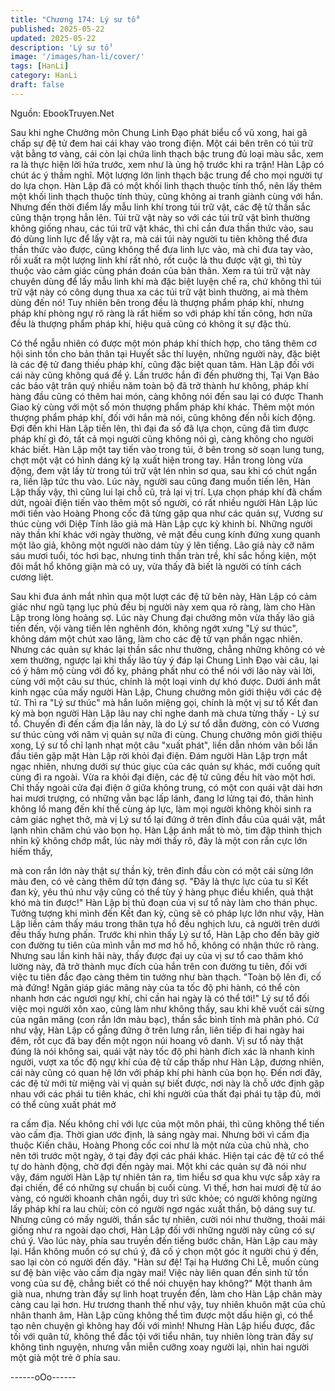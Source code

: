 ```yaml
---
title: "Chương 174: Lý sư tổ"
published: 2025-05-22
updated: 2025-05-22
description: 'Lý sư tổ'
image: '/images/han-li/cover/'
tags: [HanLi]
category: HanLi
draft: false
---
```


Nguồn: EbookTruyen.Net

Sau khi nghe Chưởng môn Chung Linh Đạo phát biểu cổ vũ xong,
hai gã chấp sự đệ tử đem hai cái khay vào trong điện.
Một cái bên trên có túi trữ vật bằng tơ vàng, cái còn lại chứa linh
thạch bậc trung đủ loại màu sắc, xem ra là thực hiện lời hứa
trước, xem như là ủng hộ trước khi ra trận! Hàn Lập có chút ác ý
thầm nghĩ.
Một lượng lớn linh thạch bậc trung để cho mọi người tự do lựa
chọn. Hàn Lập đã có một khối linh thạch thuộc tính thổ, nên lấy
thêm một khối linh thạch thuộc tính thủy, cũng không ai tranh
giành cùng với hắn.
Nhưng đến thời điểm lấy mẫu linh khí trong túi trữ vật, các đệ tử
thần sắc cũng thận trọng hẳn lên.
Túi trữ vật này so với các túi trữ vật bình thường không giống
nhau, các túi trữ vật khác, thì chỉ cần đưa thần thức vào, sau đó
dùng linh lực để lấy vật ra, mà cái túi này người tu tiên không thể
đưa thần thức vào được, cũng không thể đưa linh lực vào, mà chỉ
đưa tay vào, rồi xuất ra một lượng linh khí rất nhỏ, rốt cuộc là thu
được vật gì, thì tùy thuộc vào cảm giác cùng phán đoán của bản
thân.
Xem ra túi trữ vật này chuyên dùng để lấy mẫu linh khí mà đặc
biệt luyện chế ra, chứ không thì túi trữ vật này có công dụng thua
xa các túi trữ vật bình thường, ai mà thèm dùng đến nó!
Tuy nhiên bên trong đều là thượng phẩm pháp khí, nhưng pháp
khí phòng ngự rõ ràng là rất hiếm so với pháp khí tấn công, hơn
nữa đều là thượng phẩm pháp khí, hiệu quả cũng có không ít sự
đặc thù.

Có thể ngẫu nhiên có được một món pháp khí thích hợp, cho tăng
thêm cơ hội sinh tồn cho bản thân tại Huyết sắc thí luyện, những
người này, đặc biệt là các đệ tử đang thiếu pháp khí, cũng đặc
biệt quan tâm.
Hàn Lập đối với cái này cũng không quá để ý.
Lần trước hắn đi đến phường thị, Tại Vạn Bảo các bảo vật trân
quý nhiều năm toàn bộ đã trở thành hư không, pháp khí hàng đầu
cũng có thêm hai món, càng không nói đến sau lại có được
Thanh Giao kỳ cùng với một số món thượng phẩm pháp khí khác.
Thêm một món thượng phẩm pháp khí, đối với hắn mà nói, cũng
không đến nỗi kích động.
Đợi đến khi Hàn Lập tiến lên, thì đại đa số đã lựa chọn, cũng đã
tìm được pháp khí gì đó, tất cả mọi người cũng không nói gì,
càng không cho người khác biết.
Hàn Lập một tay tiến vào trong túi, ở bên trong sờ soạn lung tung,
chợt một vật có hình dáng kỳ lạ xuất hiện trong tay. Hắn trong
lòng vừa động, đem vật lấy từ trong túi trữ vật lén nhìn sơ qua,
sau khi có chút ngẩn ra, liền lập tức thu vào.
Lúc này, người sau cũng đang muốn tiến lên, Hàn Lập thấy vậy,
thì cũng lui lại chỗ cũ, trả lại vị trí.
Lựa chọn pháp khí đã chấm dứt, ngoài điện tiến vào thêm một số
người, có rất nhiều người Hàn Lập lúc mới tiến vào Hoàng Phong
cốc đã từng gặp qua như các quản sự, Vương sư thúc cùng với
Diệp Tính lão giả mà Hàn Lập cực kỳ khinh bỉ.
Những người này thần khí khác với ngày thường, vẻ mặt đều
cung kính đứng xung quanh một lão giả, không một người nào
dám tùy ý lên tiếng.
Lão giả này cỡ năm sáu mươi tuổi, tóc hơi bạc, nhưng tinh thần
tràn trề, khí sắc hồng kiện, một đôi mắt hổ không giận mà có uy,
vừa thấy đã biết là người có tính cách cương liệt.

Sau khi đưa ánh mắt nhìn qua một lượt các đệ tử bên này, Hàn
Lập có cảm giác như ngũ tạng lục phủ đều bị người này xem qua
rõ ràng, làm cho Hàn Lập trong lòng hoảng sợ.
Lúc này Chung đại chưởng môn vừa thấy lão giả tiến đến, vội
vàng tiến lên nghênh đón, không ngớt xưng "Lý sư thúc", không
dám một chút xao lãng, làm cho các đệ tử vạn phần ngạc nhiên.
Nhưng các quản sự khác lại thần sắc như thường, chẳng những
không có vẻ xem thường, ngược lại khi thấy lão tùy ý đáp lại
Chung Linh Đạo vài câu, lại có ý hâm mộ cùng với đố kỵ, phảng
phất như có thể nói với lão này vài lời, cùng với một câu sư thúc,
chính là một loại vinh dự khó được.
Dưới ánh mắt kinh ngạc của mấy người Hàn Lập, Chung chưởng
môn giới thiệu với các đệ tử. Thì ra "Lý sư thúc" mà hắn luôn
miệng gọi, chính là một vị sư tổ Kết đan kỳ mà bọn người Hàn
Lập lâu nay chỉ nghe danh mà chưa từng thấy - Lý sư tổ.
Chuyến đi đến cấm địa lần này, là do Lý sư tổ dẫn đường, còn có
Vương sư thúc cùng với năm vị quản sự nữa đi cùng.
Chung chưởng môn giới thiệu xong, Lý sư tổ chỉ lạnh nhạt một
câu "xuất phát", liền dẫn nhóm vãn bối lần đầu tiên gặp mặt Hàn
Lập rời khỏi đại điện.
Đám người Hàn Lập trợn mắt ngạc nhiên, nhưng dưới sự thúc
giục của các quản sự khác, mới cuống quít cùng đi ra ngoài.
Vừa ra khỏi đại điện, các đệ tử cũng đều hít vào một hơi.
Chỉ thấy ngoài cửa đại điện ở giữa không trung, có một con quái
vật dài hơn hai mươi trượng, có những vằn bạc lấp lánh, đang lơ
lửng tại đó, thân hình không lồ mang đến khí thế cùng áp lực, làm
mọi người không khỏi sinh ra cảm giác nghẹt thở, mà vị Lý sư tổ
lại đứng ở trên đỉnh đầu của quái vật, mắt lạnh nhìn chăm chú
vào bọn họ.
Hàn Lập ánh mắt tò mò, tim đập thình thịch nhìn kỹ không chớp
mắt, lúc này mới thấy rõ, đây là một con rắn cực lớn hiếm thấy,

mà con rắn lớn này thật sự thần kỳ, trên đỉnh đầu còn có một cái
sừng lớn màu đen, có vẻ càng thêm dữ tợn đáng sợ.
"Đây là thực lực của tu sĩ Kết đan kỳ, yêu thú như vậy cũng có thể
tùy ý hàng phục điều khiển, quả thật khó mà tin được!" Hàn Lập bị
thủ đoạn của vị sư tổ này làm cho thán phục.
Tưởng tượng khi mình đến Kết đan kỳ, cũng sẽ có pháp lực lớn
như vậy, Hàn Lập liền cảm thấy máu trong thân tựa hồ đều
nghịch lưu, cả người trên dưới đều thấy hưng phấn.
Trước khi nhìn thấy Lý sư tổ, Hàn Lập cho đến bây giờ con
đường tu tiên của mình vẫn mơ mơ hồ hồ, không có nhận thức rõ
ràng.
Nhưng sau lần kinh hãi này, thấy được đại uy của vị sư tổ cao
thâm khó lường này, đã trở thành mục đích của hắn trên con
đường tu tiên, đối với việc tu tiên đắc đạo càng thêm tin tưởng
như bàn thạch.
"Toàn bộ lên đi, cố mà đứng! Ngân giáp giác mãng này của ta tốc
độ phi hành, có thể còn nhanh hơn các ngươi ngự khí, chỉ cần hai
ngày là có thể tới!"
Lý sư tổ đối việc mọi người xôn xao, cũng làm như không thấy,
sau khi khẽ vuốt cái sừng của ngân mãng (con rắn lớn màu bạc),
thần sắc bình tĩnh mà phân phó.
Cứ như vậy, Hàn Lập cố gắng đứng ở trên lưng rắn, liên tiếp đi
hai ngày hai đêm, rốt cục đã bay đến một ngọn núi hoang vô
danh.
Vị sư tổ này thật đúng là nói không sai, quái vật này tốc độ phi
hành đích xác là nhanh kinh người, vượt xa tốc độ ngự khí của đệ
tử cấp thấp như Hàn Lập, đương nhiên, cái này cũng có quan hệ
lớn với pháp khí phi hành của bọn họ.
Đến nơi đây, các đệ tử mới từ miệng vài vị quản sự biết được, nơi
này là chỗ ước định gặp nhau với các phái tu tiên khác, chỉ khi
người của thất đại phái tụ tập đủ, mới có thể cùng xuất phát mở

ra cấm địa. Nếu không chỉ với lực của một môn phái, thì cũng
không thể tiến vào cấm địa.
Thời gian ước định, là sáng ngày mai. Nhưng bởi vì cấm địa
thuộc Kiến châu, Hoàng Phong cốc coi như là một nửa của chủ
nhà, cho nên tới trước một ngày, ở tại đây đợi các phái khác.
Hiện tại các đệ tử có thể tự do hành động, chờ đợi đến ngày mai.
Một khi các quản sự đã nói như vậy, đám người Hàn Lập tự nhiên
tản ra, tìm hiểu sơ qua khu vực sắp xảy ra đại chiến, để có những
sự chuẩn bị cuối cùng.
Vì thế, hơn hai mươi đệ tử áo vàng, có người khoanh chân ngồi,
duy trì sức khỏe; có người không ngừng lấy pháp khí ra lau chùi;
còn có người ngơ ngác xuất thần, bộ dáng suy tư.
Nhưng cũng có mấy người, thần sắc tự nhiên, cười nói như
thường, thoải mái giống như ra ngoài dạo chơi, Hàn Lập đối với
những người này cũng có sự chú ý.
Vào lúc này, phía sau truyền đến tiếng bước chân, Hàn Lập cau
mày lại. Hắn không muốn có sự chú ý, đã cố ý chọn một góc ít
người chú ý đến, sao lại còn có người đến đây.
"Hàn sư đệ! Tại hạ Hướng Chi Lễ, muốn cùng sư đệ bàn việc vào
cấm địa ngày mai! Việc này liên quan đến sinh tử tồn vong của sư
đệ, chẳng biết có thể nói chuyện hay không?"
Một thanh âm già nua, nhưng tràn đầy sự linh hoạt truyền đến,
làm cho Hàn Lập chân mày càng cau lại hơn.
Hư trương thanh thế như vậy, tuy nhiên khuôn mặt của chủ nhân
thanh âm, Hàn Lập cũng không thể tìm được một dấu hiện gì, có
thể tạo nên chuyện gì không hay đối với mình!
Nhưng Hàn Lập hiểu được, đắc tối với quân tử, không thể đắc tội
với tiểu nhân, tuy nhiên lòng tràn đầy sự không tình nguyện,
nhưng vẫn miễn cưỡng xoay người lại, nhìn hai người một già
một trẻ ở phía sau.

------oOo------
